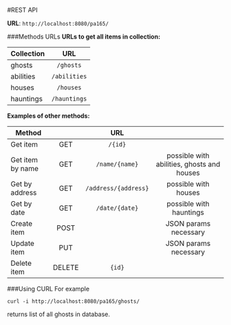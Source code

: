 #REST API

**URL**: `http://localhost:8080/pa165/`


###Methods URLs
**URLs to get all items in collection:**

| Collection        | URL           |
| ------------- |:-------------:|
| ghosts | `/ghosts` |
| abilities      | `/abilities` |
| houses | `/houses` |
| hauntings | `/hauntings` |


**Examples of other methods:**


| Method        |   | URL | |
| ------------- |:------:| :-----:| :------:|
| Get item  | GET | `/{id}`   | |
| Get item by name |  GET |   `/name/{name}`   | possible with abilities, ghosts and houses
| Get by address | GET |  `/address/{address}` | possible with houses |
| Get by date  |   GET  | `/date/{date}` |  possible with hauntings |
| Create item  | POST  |  |  JSON params necessary |
| Update item |   PUT |  |  JSON params necessary |
| Delete item  |   DELETE | `{id}` |  |


###Using CURL
For example
```
curl -i http://localhost:8080/pa165/ghosts/
```
returns list of all ghosts in database.